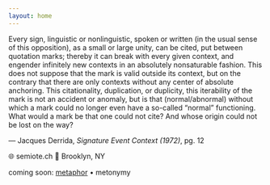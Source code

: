 ```yaml
---
layout: home
---
```


Every sign, linguistic or nonlinguistic, spoken or written (in the usual sense of this opposition), as a small or large unity, can be cited, put between quotation marks; thereby it can break with every given context, and engender infinitely new contexts in an absolutely nonsaturable fashion. This does not suppose that the mark is valid outside its context, but on the contrary that there are only contexts without any center of absolute anchoring. This citationality, duplication, or duplicity, this iterability of the mark is not an accident or anomaly, but is that (normal/abnormal) without which a mark could no longer even have a so-called “normal” functioning. What would a mark be that one could not cite? And whose origin could not be lost on the way?

— Jacques Derrida, _Signature Event Context (1972)_, pg. 12

[//]: # (That's not what I meant to say at all. I mean, I'm sick of meaning. I just wanna hold you. )

[//]: # ()
[//]: # (— Car Seat Headrest, _Bodys_ &#40;2011&#41;, 1-2)

🌐 semiote.ch
📍 Brooklyn, NY


coming soon: 
[metaphor](/metaphor.html)  •  metonymy

